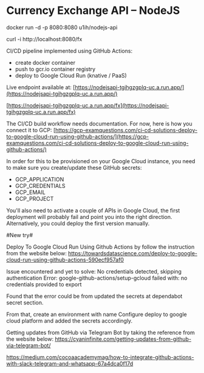 # Currency Exchange API – NodeJS

docker run -d -p 8080:8080 u1ih/nodejs-api

curl -i http://localhost:8080/fx

CI/CD pipeline implemented using GitHub Actions:

* create docker container
* push to gcr.io container registry
* deploy to Google Cloud Run (knative / PaaS)

Live endpoint available at: [https://nodejsapi-tgihgzgplq-uc.a.run.app/](https://nodejsapi-tgihgzgplq-uc.a.run.app/)

[https://nodejsapi-tgihgzgplq-uc.a.run.app/fx](https://nodejsapi-tgihgzgplq-uc.a.run.app/fx)


The CI/CD build workflow needs documentation. For now, here is how you connect it to GCP: [https://gcp-examquestions.com/ci-cd-solutions-deploy-to-google-cloud-run-using-github-actions/](https://gcp-examquestions.com/ci-cd-solutions-deploy-to-google-cloud-run-using-github-actions/)

In order for this to be provisioned on your Google Cloud instance, you need to make sure you create/update these GitHub secrets:

* GCP_APPLICATION
* GCP_CREDENTIALS
* GCP_EMAIL
* GCP_PROJECT

You'll also need to activate a couple of APIs in Google Cloud, the first deployment will probably fail and point you into the right direction. Alternatively, you could deploy the first version manually.

#New try#

Deploy To Google Cloud Run Using Github Actions by follow the instruction from the website below: 
https://towardsdatascience.com/deploy-to-google-cloud-run-using-github-actions-590ecf957af0

Issue encountered and yet to solve: 
No credentials detected, skipping authentication
Error: google-github-actions/setup-gcloud failed with: no credentials provided to export

Found that the error could be from updated the secrets at dependabot secret section. 

From that, create an environment with name Configure deploy to google cloud platform and added the secrets accordingly. 

Getting updates from GitHub via Telegram Bot by taking the reference from the website below:
https://cyaninfinite.com/getting-updates-from-github-via-telegram-bot/

https://medium.com/cocoaacademymag/how-to-integrate-github-actions-with-slack-telegram-and-whatsapp-67a4dca0f17d


